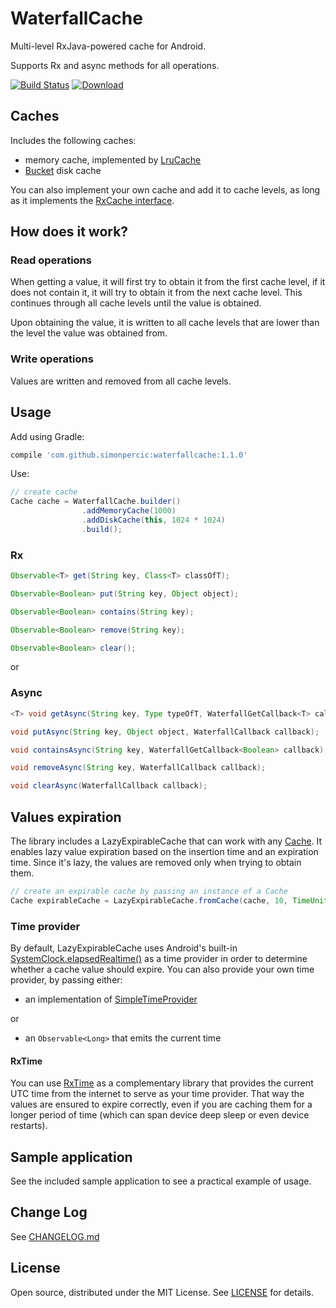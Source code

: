 # WaterfallCache 

Multi-level RxJava-powered cache for Android.

Supports Rx and async methods for all operations.

[![Build Status](https://api.travis-ci.org/simonpercic/WaterfallCache.svg?branch=master)](https://travis-ci.org/simonpercic/WaterfallCache)
[ ![Download](https://api.bintray.com/packages/simonpercic/maven/waterfallcache/images/download.svg) ](https://bintray.com/simonpercic/maven/waterfallcache/_latestVersion)

## Caches
Includes the following caches:

- memory cache, implemented by [LruCache](http://developer.android.com/reference/android/util/LruCache.html)
- [Bucket](https://github.com/simonpercic/Bucket) disk cache

You can also implement your own cache and add it to cache levels, as long as it implements the [RxCache interface](waterfallcache/src/main/java/com/github/simonpercic/waterfallcache/cache/RxCache.java).

## How does it work?
### Read operations
When getting a value, it will first try to obtain it from the first cache level, if it does not contain it, it will try to obtain it from the next cache level. This continues through all cache levels until the value is obtained.

Upon obtaining the value, it is written to all cache levels that are lower than the level the value was obtained from.

### Write operations
Values are written and removed from all cache levels.

## Usage

Add using Gradle:
```groovy
compile 'com.github.simonpercic:waterfallcache:1.1.0'
```

Use:
```java
// create cache
Cache cache = WaterfallCache.builder()
                .addMemoryCache(1000)
                .addDiskCache(this, 1024 * 1024)
                .build();
```

### Rx
```java
Observable<T> get(String key, Class<T> classOfT);

Observable<Boolean> put(String key, Object object);

Observable<Boolean> contains(String key);

Observable<Boolean> remove(String key);

Observable<Boolean> clear();
```

or

### Async
```java
<T> void getAsync(String key, Type typeOfT, WaterfallGetCallback<T> callback);

void putAsync(String key, Object object, WaterfallCallback callback);

void containsAsync(String key, WaterfallGetCallback<Boolean> callback);

void removeAsync(String key, WaterfallCallback callback);

void clearAsync(WaterfallCallback callback);
```

## Values expiration
The library includes a LazyExpirableCache that can work with any [Cache](waterfallcache/src/main/java/com/github/simonpercic/waterfallcache/cache/Cache.java). It enables lazy value expiration based on the insertion time and an expiration time. Since it's lazy, the values are removed only when trying to obtain them.

```java
// create an expirable cache by passing an instance of a Cache
Cache expirableCache = LazyExpirableCache.fromCache(cache, 10, TimeUnit.MINUTES);
```

### Time provider
By default, LazyExpirableCache uses Android's built-in [SystemClock.elapsedRealtime()](https://developer.android.com/reference/android/os/SystemClock.html#elapsedRealtime()) as a time provider in order to determine whether a cache value should expire. You can also provide your own time provider, by passing either:

- an implementation of [SimpleTimeProvider](waterfallcache/src/main/java/com/github/simonpercic/waterfallcache/expire/SimpleTimeProvider.java)

or

- an ```Observable<Long>``` that emits the current time

#### RxTime
You can use [RxTime](https://github.com/simonpercic/RxTime) as a complementary library that provides the current UTC time from the internet to serve as your time provider. That way the values are ensured to expire correctly, even if you are caching them for a longer period of time (which can span device deep sleep or even device restarts).

## Sample application
See the included sample application to see a practical example of usage.

## Change Log
See [CHANGELOG.md](CHANGELOG.md)

## License
Open source, distributed under the MIT License. See [LICENSE](LICENSE) for details.
